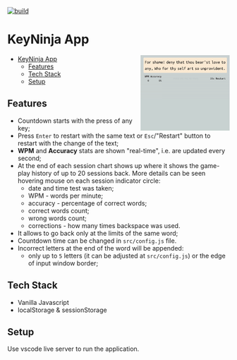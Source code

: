 [![build ](https://github.com/viliusddd/key-ninja/actions/workflows/deploy.yaml/badge.svg)](https://github.com/viliusddd/key-ninja/actions/workflows/deploy.yaml)

# KeyNinja App

<img align=right src="images/screenrecording.gif" width="40%"/>

- [KeyNinja App](#keyninja-app)
  - [Features](#features)
  - [Tech Stack](#tech-stack)
  - [Setup](#setup)

## Features
- Countdown starts with the press of any key;
- Press `Enter` to restart with the same text or `Esc`/"Restart" button to restart with the change of the text;
- **WPM** and **Accuracy** stats are shown "real-time", i.e. are updated every second;
- At the end of each session chart shows up where it shows the game-play history of up to 20 sessions back. More details can be seen hovering mouse on each session indicator circle:
  * date and time test was taken;
  * WPM - words per minute;
  * accuracy - percentage of correct words;
  * correct words count;
  * wrong words count;
  * corrections - how many times backspace was used.
- It allows to go back only at the limits of the same word;
- Countdown time can be changed in `src/config.js` file.
- Incorrect letters at the end of the word will be appended:
  * only up to `5` letters (it can be adjusted at `src/config.js`) or the edge of input window border;

## Tech Stack
- Vanilla Javascript
- localStorage & sessionStorage

## Setup
Use vscode live server to run the application.
